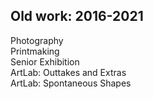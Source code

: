 ## Old work: 2016-2021
Photography\
Printmaking\
Senior Exhibition\
ArtLab: Outtakes and Extras\
ArtLab: Spontaneous Shapes 
